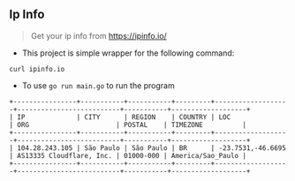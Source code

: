 ## Ip Info

> Get your ip info from https://ipinfo.io/

- This project is simple wrapper for the following command:

```shell
curl ipinfo.io
```

- To use `go run main.go` to run the program

```
+----------------+-----------+-----------+---------+-------------------+--------------------------+-----------+-------------------+
| IP             | CITY      | REGION    | COUNTRY | LOC               | ORG                      | POSTAL    | TIMEZONE          |
+----------------+-----------+-----------+---------+-------------------+--------------------------+-----------+-------------------+
| 104.28.243.105 | São Paulo | São Paulo | BR      | -23.7531,-46.6695 | AS13335 Cloudflare, Inc. | 01000-000 | America/Sao_Paulo |
+----------------+-----------+-----------+---------+-------------------+--------------------------+-----------+-------------------+
```

